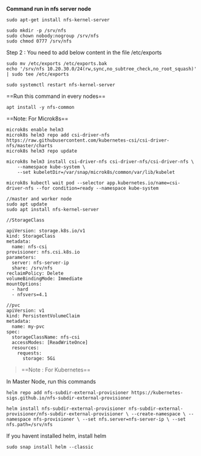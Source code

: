 
**Command run in nfs server node**


```
sudo apt-get install nfs-kernel-server

sudo mkdir -p /srv/nfs
sudo chown nobody:nogroup /srv/nfs
sudo chmod 0777 /srv/nfs

```

Step 2 : You need to add below content in the file /etc/exports
```
sudo mv /etc/exports /etc/exports.bak
echo '/srv/nfs 10.20.30.0/24(rw,sync,no_subtree_check,no_root_squash)' | sudo tee /etc/exports
```


```
sudo systemctl restart nfs-kernel-server
```

==Run this command in every nodes==
```
apt install -y nfs-common
```




==Note: For Microk8s== 

```
microk8s enable helm3
microk8s helm3 repo add csi-driver-nfs https://raw.githubusercontent.com/kubernetes-csi/csi-driver-nfs/master/charts
microk8s helm3 repo update
```

```
microk8s helm3 install csi-driver-nfs csi-driver-nfs/csi-driver-nfs \
    --namespace kube-system \
    --set kubeletDir=/var/snap/microk8s/common/var/lib/kubelet

```


```
microk8s kubectl wait pod --selector app.kubernetes.io/name=csi-driver-nfs --for condition=ready --namespace kube-system
```

```
//master and worker node 
sudo apt update
sudo apt install nfs-kernel-server
```

```
//StorageClass

apiVersion: storage.k8s.io/v1
kind: StorageClass
metadata:
  name: nfs-csi
provisioner: nfs.csi.k8s.io
parameters:
  server: nfs-server-ip
  share: /srv/nfs
reclaimPolicy: Delete
volumeBindingMode: Immediate
mountOptions:
  - hard
  - nfsvers=4.1
```

```
//pvc
apiVersion: v1
kind: PersistentVolumeClaim
metadata:
  name: my-pvc
spec:
  storageClassName: nfs-csi
  accessModes: [ReadWriteOnce]
  resources:
    requests:
      storage: 5Gi
```


> ==Note : For Kubernetes== 

In Master Node, run this commands 
```
helm repo add nfs-subdir-external-provisioner https://kubernetes-sigs.github.io/nfs-subdir-external-provisioner 

helm install nfs-subdir-external-provisioner nfs-subdir-external-provisioner/nfs-subdir-external-provisioner \ --create-namespace \ --namespace nfs-provisioner \ --set nfs.server=nfs-server-ip \ --set nfs.path=/srv/nfs
```

If you havent installed helm, install helm 
```
sudo snap install helm --classic
```
